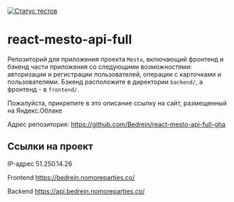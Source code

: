 [![Статус тестов](../../actions/workflows/tests.yml/badge.svg)](../../actions/workflows/tests.yml)

# react-mesto-api-full
Репозиторий для приложения проекта `Mesto`, включающий фронтенд и бэкенд части приложения со следующими возможностями: авторизации и регистрации пользователей, операции с карточками и пользователями. Бэкенд расположите в директории `backend/`, а фронтенд - в `frontend/`. 
  
Пожалуйста, прикрепите в это описание ссылку на сайт, размещенный на Яндекс.Облаке

Адрес репозитория: https://github.com/Bedrein/react-mesto-api-full-gha

## Ссылки на проект

IP-адрес 51.250.14.26

Frontend https://bedrein.nomoreparties.co/

Backend https://api.bedrein.nomoreparties.co/
